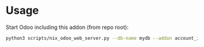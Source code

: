 # Usage

Start Odoo including this addon (from repo root):

```bash
python3 scripts/nix_odoo_web_server.py --db-name mydb --addon account_invoice_supplier_self_invoice
```
